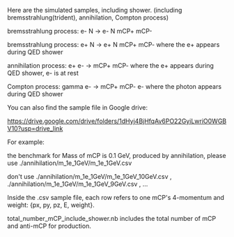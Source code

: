 Here are the simulated samples, including shower. (including bremsstrahlung(trident), annihilation, Compton process)

bremsstrahlung process: e- N -> e- N mCP+ mCP-

bremsstrahlung process: e+ N -> e+ N mCP+ mCP- where the e+ appears during QED shower

annihilation process: e+ e- -> mCP+ mCP- where the e+ appears during QED shower, e- is at rest

Compton process: gamma e- -> mCP+ mCP- e- where the photon appears during QED shower

You can also find the sample file in Google drive:

https://drive.google.com/drive/folders/1dHyj4BjHfqAv6PO22GyiLwriO0WGBV10?usp=drive_link

For example:

the benchmark for Mass of mCP is 0.1 GeV, produced by annihilation, please use ./annihilation/m_1e_1GeV/m_1e_1GeV.csv

don't use ./annihilation/m_1e_1GeV/m_1e_1GeV_10GeV.csv , ./annihilation/m_1e_1GeV/m_1e_1GeV_9GeV.csv , ...

Inside the .csv sample file, each row refers to one mCP's 4-momentum and weight: {px, py, pz, E, weight}.

total_number_mCP_include_shower.nb includes the total number of mCP and anti-mCP for production.

